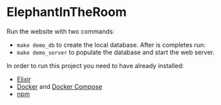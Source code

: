 # ElephantInTheRoom

Run the website with two commands:

- `make demo_db` to create the local database. After is completes run:
- `make demo_server` to populate the database and start the web server.

In order to run this project you need to have already installed:

* [Elixir](https://elixir-lang.org/)
* [Docker](https://www.docker.com/) and [Docker Compose](https://docs.docker.com/compose/)
* [npm](https://www.npmjs.com/)

